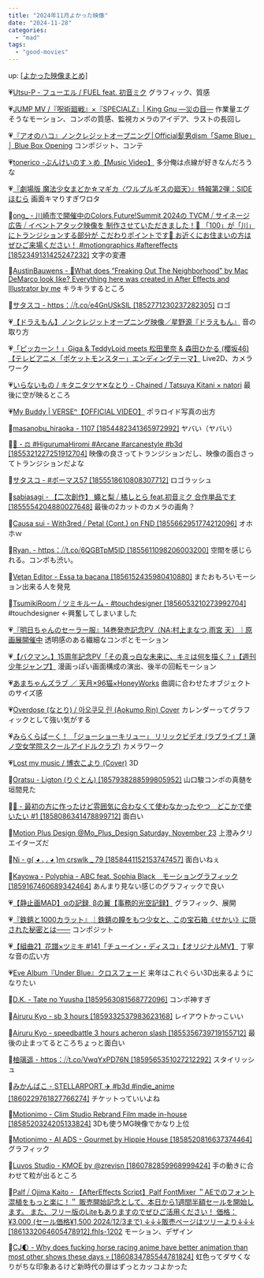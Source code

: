 ```yaml
---
title: "2024年11月よかった映像"
date: "2024-11-28"
categories: 
  - "mad"
tags: 
  - "good-movies"
---
```


<!--more-->

up: [\[よかった映像まとめ\]](https://www.alinco.shop/mad/good-movies/)

💗[Utsu-P - フューエル / FUEL feat. 初音ミク](https://youtu.be/n9xeDxXE4Jc) グラフィック、質感

💗[JUMP MV /『呪術廻戦』×『SPECIALZ』| King Gnu ―災の目―](https://youtu.be/ScRGVhBBqM8) 作業量エグそうなモーション、コンポの質感、監視カメラのアイデア、ラストの長回し

💗[『アオのハコ』ノンクレジットオープニング│Official髭男dism「Same Blue」│ Blue Box Opening](https://youtu.be/d0jg9hNHqn8) コンポジット、コンテ

💗[tonerico -ぶんけいのすゝめ【Music Video】](https://youtu.be/js7ihPc69GA) 多分俺は点線が好きなんだろうな

💗[『劇場版 魔法少女まどか☆マギカ〈ワルプルギスの廻天〉』特報第2弾：SIDEほむら](https://youtu.be/cFhiaRoBCZE) 画面キマりすぎワロタ

💙[ong\_ - 川崎市で開催中のColors,Future!Summit 2024の TVCM ⧸ サイネージ広告 ⧸ イベントアタック映像を 制作させていただきました！🌷 「100」が「川」にトランジションする部分が こだわりポイントです🧐 お近くにお住まいの方はぜひご来場ください！ #motiongraphics #aftereffects \[1852349131425247232\]](https://x.com/i/status/1852640038951231525) 文字の変遷

💙[AustinBauwens - 🧻What does “Freaking Out The Neighborhood” by Mac DeMarco look like? Everything here was created in After Effects and Illustrator by me](https://x.com/i/status/1853223410102337975) キラキラするところ

💙[サタスコ - https：⧸⧸t.co⧸e4GnUSkSlL \[1852771230237282305\]](https://x.com/i/status/1853029356727423460) ロゴ

💗[【ドラえもん】ノンクレジットオープニング映像／星野源『ドラえもん』](https://youtu.be/Wt5AhyH6BRE) 音の取り方

💗[「ピッカーン！」Giga &amp; TeddyLoid meets 松田里奈 &amp; 森田ひかる (櫻坂46)【テレビアニメ「ポケットモンスター」エンディングテーマ】](https://youtu.be/eANBF5s-ebY) Live2D、カメラワーク

💗[いらないもの / キタニタツヤ✕なとり - Chained / Tatsuya Kitani × natori](https://youtu.be/iO4YnxDHnig) 最後に空が映るところ

💗[My Buddy | VERSEⁿ【OFFICIAL VIDEO】](https://youtu.be/zCnDD2cVgDQ) ポラロイド写真の出方

💙[masanobu\_hiraoka - 1107 \[1854482341365972992\]](https://x.com/i/status/1854482362115211334) ヤバい（ヤバい）

💙[🍥 - ⚖️ #HigurumaHiromi #Arcane #arcanestyle #b3d \[1855321227251912704\]](https://x.com/i/status/1855322115127263743) 映像の良さってトランジションだし、映像の面白さってトランジションだよな

💙[サタスコ - #ボーマス57 \[1855518610808307712\]](https://x.com/i/status/1855550970341781977) ロゴラッシュ

💙[sabiasagi - 【二次創作】 蠅と梨 ⧸ 橘しとら feat.初音ミク 合作単品です \[1855554204880027648\]](https://x.com/i/status/1855554415148597327) 最後の2カットのカメラの画角？

💙[Causa sui - With3red ⧸ Petal (Cont.) on FND \[1855662951774212096\]](https://x.com/i/status/1855664678887993807) オホホｗ

💙[Ryan. - https：⧸⧸t.co⧸6QGBTpM5ID \[1855611098206003200\]](https://x.com/i/status/1855611123493417106) 空間を感じられる。コンポも渋い。

💙[Vetan Editor - Essa ta bacana \[1856152435980410880\]](https://x.com/i/status/1856152448370381105) またおもろいモーション出来る人を発見

💙[TsumikiRoom ⧸ ツミキルーム - #touchdesigner \[1856053210273992704\]](https://x.com/i/status/1856053497747386551) #touchdesigner ←興奮してしまいました

💗[『明日ちゃんのセーラー服』14巻発売記念PV（NA:村上まなつ,雨宮 天）｜原画展開催中](https://youtu.be/xo_Ofj6wwbQ) 透明感のある繊細なコンポとモーション

💗[【バクマン。】15周年記念PV「その真っ白な未来に、キミは何を描く？」【週刊少年ジャンプ】](https://youtu.be/DwPrNh_ygck) 漫画っぽい画面構成の演出、後半の回転モーション

💗[あまちゃんズラブ ／ 天月×96猫×HoneyWorks](https://youtu.be/9GcJpc2EFCg) 曲調に合わせたオブジェクトのサイズ感

💗[Overdose (なとり) / 아오쿠모 린 (Aokumo Rin) Cover](https://youtu.be/pM8_wnJ7JsE) カレンダーってグラフィックとして強い気がする

💗[みらくらぱーく！ 「ジョーショーキリュー」 リリックビデオ (ラブライブ！蓮ノ空女学院スクールアイドルクラブ)](https://youtu.be/r6lgUO9C3W0) カメラワーク

💗[Lost my music / 博衣こより (Cover)](https://youtu.be/sQ2FIGZMQ9U) 3D

💙[Oratsu - Ligton (りぐとん) \[1857938288599805952\]](https://x.com/i/status/1857938340332318854) 山口駿コンポの真髄を垣間見た

💙[🐙 - 最初の方に作ったけど雰囲気に合わなくて使わなかったやつ　どこかで使いたい #1 \[1858086341478899712\]](https://x.com/i/status/1858086372378313136) 面白い

💙[Motion Plus Design @Mo\_Plus\_Design Saturday, November 23](https://x.com/i/status/1858573570256839013) 上澄みクリエイターズだ

💙[Ni - g{ ◕ ◡ ◕ }m crswlk \_ 79 \[1858441152153747457\]](https://x.com/i/status/1858441319187632302) 面白いねぇ

💙[Kayowa - Polyphia - ABC feat. Sophia Black　モーショングラフィック \[1859167460689342464\]](https://x.com/i/status/1859167481241411856) あんまり見ない感じのグラフィックで良い

💗[【静止画MAD】αの記録, βの翼【事務的光空記録】](https://youtu.be/5e19BlMRBes) グラフィック、展開

💗[『鉄錆と1000カラット』｜鉄錆の瞳をもつ少女と、この宝石箱《せかい》に隠された秘密とは――](https://youtu.be/f0k63zF4ayo) コンポジット

💗[【組曲2】花譜×ツミキ #141「チューイン・ディスコ」【オリジナルMV】](https://youtu.be/mlgqhKr3fFI) 丁寧な音の広い方

💗[Eve Album『Under Blue』クロスフェード](https://youtu.be/4_PntM0VPMg) 来年はこれぐらい3D出来るようになりたい

💙[D.K. - Tate no Yuusha \[1859563081568772096\]](https://x.com/i/status/1859563107867046087) コンポ神すぎ

💙[Airuru Kyo - sb 3 hours \[1859332537983623168\]](https://x.com/i/status/1859332636822601782) レイアウトかっこいい

💙[Airuru Kyo - speedbattle 3 hours acheron slash \[1855356739719155712\]](https://x.com/i/status/1855356839661383839) 最後の止まってるところちょっと面白い

💙[柚璃遥 - https：⧸⧸t.co⧸VwqYxPD76N \[1859565351027212292\]](https://x.com/i/status/1859565551137456204) スタイリッシュ

💙[みかんばこ - STELLARPORT ✈️ #b3d #indie\_anime \[1860229761827766274\]](https://x.com/i/status/1860229835681079315) チケットっていいよね

💙[Motionimo - Clim Studio Rebrand Film made in-house \[1858520324205133824\]](https://x.com/i/status/1860186517144240633) 3Dも使うMG映像でかなり上位

💙[Motionimo - AI ADS - Gourmet by Hippie House \[1858520816637374464\]](https://x.com/i/status/1860548903558320477) グラフィック

💙[Luvos Studio - KMOE by @zrevisn \[1860782859968999424\]](https://x.com/i/status/1860782901517754707) 手の動きに合わせて粒が出るところ

💙[Palf ⧸ Ojima Kaito - 【AfterEffects Script】Palf FontMixer ＂AEでのフォント混植をもっと楽に！＂ 販売開始記念として、本日から1週間半額セールを開始します。 また、フリー版のLiteもありますのでぜひご活用ください！ 価格：¥3,000 (セール価格¥1,500 2024⧸12⧸3まで) ↓↓↓販売ページはツリーより↓↓↓ \[1861332064605478912\].fhls-1202](https://x.com/i/status/1861334084263518359) モーション、デザイン

💙[CJ🌓 - Why does fucking horse racing anime have better animation than most other shows these days 💀 \[1860834785544781824\]](https://x.com/i/status/1860834875781103854) 虹色ってダサくなりがちな印象あるけど新時代の扉はずっとカッコよかった

